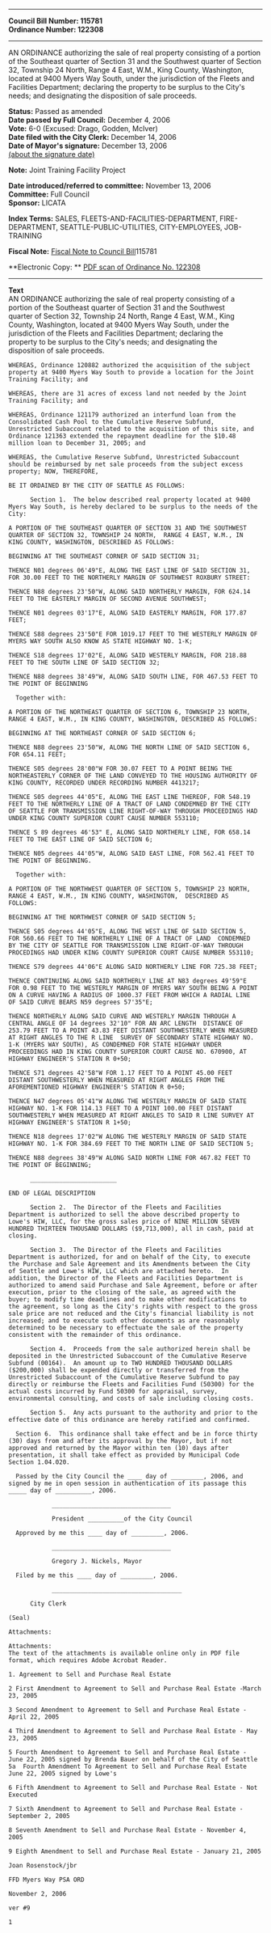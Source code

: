 * * * * *  
  
**Council Bill Number: [](#h0)[](#h2)115781**   
**Ordinance Number: 122308**  
  
* * * * *  
  
AN ORDINANCE authorizing the sale of real property consisting of a portion of the Southeast quarter of Section 31 and the Southwest quarter of Section 32, Township 24 North, Range 4 East, W.M., King County, Washington, located at 9400 Myers Way South, under the jurisdiction of the Fleets and Facilities Department; declaring the property to be surplus to the City's needs; and designating the disposition of sale proceeds.  
  
**Status:** Passed as amended   
**Date passed by Full Council:** December 4, 2006   
**Vote:** 6-0 (Excused: Drago, Godden, McIver)   
**Date filed with the City Clerk:** December 14, 2006   
**Date of Mayor's signature:** December 13, 2006   
[(about the signature date)](/~public/approvaldate.htm)   
  
**Note:** Joint Training Facility Project  
  
  
**Date introduced/referred to committee:** November 13, 2006   
**Committee:** Full Council   
**Sponsor:** LICATA   
  
**Index Terms:** SALES, FLEETS-AND-FACILITIES-DEPARTMENT, FIRE-DEPARTMENT, SEATTLE-PUBLIC-UTILITIES, CITY-EMPLOYEES, JOB-TRAINING  
  
**Fiscal Note:** [Fiscal Note to Council Bill](http://clerk.seattle.gov/~public/fnote/115781.htm)[](#h1)[](#h3)115781  
  
**Electronic Copy: ** [PDF scan of Ordinance No. 122308](/~archives/Ordinances/Ord_122308.pdf)  
  
* * * * *  
  
**Text**  
    AN ORDINANCE authorizing the sale of real property consisting of a  
    portion of the Southeast quarter of Section 31 and the Southwest  
    quarter of Section 32, Township 24 North, Range 4 East, W.M., King  
    County, Washington, located at 9400 Myers Way South, under the  
    jurisdiction of the Fleets and Facilities Department; declaring the  
    property to be surplus to the City's needs; and designating the  
    disposition of sale proceeds.  
  
    WHEREAS, Ordinance 120882 authorized the acquisition of the subject  
    property at 9400 Myers Way South to provide a location for the Joint  
    Training Facility; and  
  
    WHEREAS, there are 31 acres of excess land not needed by the Joint  
    Training Facility; and  
  
    WHEREAS, Ordinance 121179 authorized an interfund loan from the  
    Consolidated Cash Pool to the Cumulative Reserve Subfund,  
    Unrestricted Subaccount related to the acquisition of this site, and  
    Ordinance 121363 extended the repayment deadline for the $10.48  
    million loan to December 31, 2005; and  
  
    WHEREAS, the Cumulative Reserve Subfund, Unrestricted Subaccount  
    should be reimbursed by net sale proceeds from the subject excess  
    property; NOW, THEREFORE,  
  
    BE IT ORDAINED BY THE CITY OF SEATTLE AS FOLLOWS:  
  
          Section 1.  The below described real property located at 9400  
    Myers Way South, is hereby declared to be surplus to the needs of the  
    City:  
  
    A PORTION OF THE SOUTHEAST QUARTER OF SECTION 31 AND THE SOUTHWEST  
    QUARTER OF SECTION 32, TOWNSHIP 24 NORTH,  RANGE 4 EAST, W.M., IN  
    KING COUNTY, WASHINGTON, DESCRIBED AS FOLLOWS:  
  
    BEGINNING AT THE SOUTHEAST CORNER OF SAID SECTION 31;  
  
    THENCE N01 degrees 06'49"E, ALONG THE EAST LINE OF SAID SECTION 31,  
    FOR 30.00 FEET TO THE NORTHERLY MARGIN OF SOUTHWEST ROXBURY STREET:  
  
    THENCE N88 degrees 23'50"W, ALONG SAID NORTHERLY MARGIN, FOR 624.14  
    FEET TO THE EASTERLY MARGIN OF SECOND AVENUE SOUTHWEST;  
  
    THENCE N01 degrees 03'17"E, ALONG SAID EASTERLY MARGIN, FOR 177.87  
    FEET;  
  
    THENCE S88 degrees 23'50"E FOR 1019.17 FEET TO THE WESTERLY MARGIN OF  
    MYERS WAY SOUTH ALSO KNOW AS STATE HIGHWAY NO. 1-K;  
  
    THENCE S18 degrees 17'02"E, ALONG SAID WESTERLY MARGIN, FOR 218.88  
    FEET TO THE SOUTH LINE OF SAID SECTION 32;  
  
    THENCE N88 degrees 38'49"W, ALONG SAID SOUTH LINE, FOR 467.53 FEET TO  
    THE POINT OF BEGINNING  
  
      Together with:  
  
    A PORTION OF THE NORTHEAST QUARTER OF SECTION 6, TOWNSHIP 23 NORTH,  
    RANGE 4 EAST, W.M., IN KING COUNTY, WASHINGTON, DESCRIBED AS FOLLOWS:  
  
    BEGINNING AT THE NORTHEAST CORNER OF SAID SECTION 6;  
  
    THENCE N88 degrees 23'50"W, ALONG THE NORTH LINE OF SAID SECTION 6,  
    FOR 654.11 FEET;  
  
    THENCE S05 degrees 28'00"W FOR 30.07 FEET TO A POINT BEING THE  
    NORTHEASTERLY CORNER OF THE LAND CONVEYED TO THE HOUSING AUTHORITY OF  
    KING COUNTY, RECORDED UNDER RECORDING NUMBER 4413217;  
  
    THENCE S05 degrees 44'05"E, ALONG THE EAST LINE THEREOF, FOR 548.19  
    FEET TO THE NORTHERLY LINE OF A TRACT OF LAND CONDEMNED BY THE CITY  
    OF SEATTLE FOR TRANSMISSION LINE RIGHT-OF-WAY THROUGH PROCEEDINGS HAD  
    UNDER KING COUNTY SUPERIOR COURT CAUSE NUMBER 553110;  
  
    THENCE S 89 degrees 46'53" E, ALONG SAID NORTHERLY LINE, FOR 658.14  
    FEET TO THE EAST LINE OF SAID SECTION 6;  
  
    THENCE N05 degrees 44'05"W, ALONG SAID EAST LINE, FOR 562.41 FEET TO  
    THE POINT OF BEGINNING.  
  
      Together with:  
  
    A PORTION OF THE NORTHWEST QUARTER OF SECTION 5, TOWNSHIP 23 NORTH,  
    RANGE 4 EAST, W.M., IN KING COUNTY, WASHINGTON,  DESCRIBED AS  
    FOLLOWS:  
  
    BEGINNING AT THE NORTHWEST CORNER OF SAID SECTION 5;  
  
    THENCE S05 degrees 44'05"E, ALONG THE WEST LINE OF SAID SECTION 5,  
    FOR 560.66 FEET TO THE NORTHERLY LINE OF A TRACT OF LAND  CONDEMNED  
    BY THE CITY OF SEATTLE FOR TRANSMISSION LINE RIGHT-OF-WAY THROUGH  
    PROCEDINGS HAD UNDER KING COUNTY SUPERIOR COURT CAUSE NUMBER 553110;  
  
    THENCE S79 degrees 44'06"E ALONG SAID NORTHERLY LINE FOR 725.38 FEET;  
  
    THENCE CONTINUING ALONG SAID NORTHERLY LINE AT N83 degrees 49'59"E  
    FOR 0.98 FEET TO THE WESTERLY MARGIN OF MYERS WAY SOUTH BEING A POINT  
    ON A CURVE HAVING A RADIUS OF 1000.37 FEET FROM WHICH A RADIAL LINE  
    OF SAID CURVE BEARS N59 degrees 57'35"E;  
  
    THENCE NORTHERLY ALONG SAID CURVE AND WESTERLY MARGIN THROUGH A  
    CENTRAL ANGLE OF 14 degrees 32'10" FOR AN ARC LENGTH  DISTANCE OF  
    253.79 FEET TO A POINT 43.83 FEET DISTANT SOUTHWESTERLY WHEN MEASURED  
    AT RIGHT ANGLES TO THE R LINE  SURVEY OF SECONDARY STATE HIGHWAY NO.  
    1-K (MYERS WAY SOUTH), AS CONDEMNED FOR STATE HIGHWAY UNDER  
    PROCEEDINGS HAD IN KING COUNTY SUPERIOR COURT CAUSE NO. 670900, AT  
    HIGHWAY ENGINEER'S STATION R 0+50;  
  
    THENCE S71 degrees 42'58"W FOR 1.17 FEET TO A POINT 45.00 FEET  
    DISTANT SOUTHWESTERLY WHEN MEASURED AT RIGHT ANGLES FROM THE  
    AFOREMENTIONED HIGHWAY ENGINEER'S STATION R 0+50;  
  
    THENCE N47 degrees 05'41"W ALONG THE WESTERLY MARGIN OF SAID STATE  
    HIGHWAY NO. 1-K FOR 114.13 FEET TO A POINT 100.00 FEET DISTANT  
    SOUTHWESTERLY WHEN MEASURED AT RIGHT ANGLES TO SAID R LINE SURVEY AT  
    HIGHWAY ENGINEER'S STATION R 1+50;  
  
    THENCE N18 degrees 17'02"W ALONG THE WESTERLY MARGIN OF SAID STATE  
    HIGHWAY NO. 1-K FOR 384.69 FEET TO THE NORTH LINE OF SAID SECTION 5;  
  
    THENCE N88 degrees 38'49"W ALONG SAID NORTH LINE FOR 467.82 FEET TO  
    THE POINT OF BEGINNING;  
  
          ________________________  
  
    END OF LEGAL DESCRIPTION  
  
          Section 2.  The Director of the Fleets and Facilities  
    Department is authorized to sell the above described property to  
    Lowe's HIW, LLC, for the gross sales price of NINE MILLION SEVEN  
    HUNDRED THIRTEEN THOUSAND DOLLARS ($9,713,000), all in cash, paid at  
    closing.  
  
          Section 3.  The Director of the Fleets and Facilities  
    Department is authorized, for and on behalf of the City, to execute  
    the Purchase and Sale Agreement and its Amendments between the City  
    of Seattle and Lowe's HIW, LLC which are attached hereto.  In  
    addition, the Director of the Fleets and Facilities Department is  
    authorized to amend said Purchase and Sale Agreement, before or after  
    execution, prior to the closing of the sale, as agreed with the  
    buyer; to modify time deadlines and to make other modifications to  
    the agreement, so long as the City's rights with respect to the gross  
    sale price are not reduced and the City's financial liability is not  
    increased; and to execute such other documents as are reasonably  
    determined to be necessary to effectuate the sale of the property  
    consistent with the remainder of this ordinance.  
  
          Section 4.  Proceeds from the sale authorized herein shall be  
    deposited in the Unrestricted Subaccount of the Cumulative Reserve  
    Subfund (00164).  An amount up to TWO HUNDRED THOUSAND DOLLARS  
    ($200,000) shall be expended directly or transferred from the  
    Unrestricted Subaccount of the Cumulative Reserve Subfund to pay  
    directly or reimburse the Fleets and Facilities Fund (50300) for the  
    actual costs incurred by Fund 50300 for appraisal, survey,  
    environmental consulting, and costs of sale including closing costs.  
  
          Section 5.  Any acts pursuant to the authority and prior to the  
    effective date of this ordinance are hereby ratified and confirmed.  
  
      Section 6.  This ordinance shall take effect and be in force thirty  
    (30) days from and after its approval by the Mayor, but if not  
    approved and returned by the Mayor within ten (10) days after  
    presentation, it shall take effect as provided by Municipal Code  
    Section 1.04.020.  
  
      Passed by the City Council the ____ day of _________, 2006, and  
    signed by me in open session in authentication of its passage this  
    _____ day of __________, 2006.  
  
                _________________________________  
  
                President __________of the City Council  
  
      Approved by me this ____ day of _________, 2006.  
  
                _________________________________  
  
                Gregory J. Nickels, Mayor  
  
      Filed by me this ____ day of _________, 2006.  
  
                ____________________________________  
  
          City Clerk  
  
    (Seal)  
  
    Attachments:  
  
    Attachments:  
    The text of the attachments is available online only in PDF file format, which requires Adobe Acrobat Reader.  
  
    1. Agreement to Sell and Purchase Real Estate  
  
    2 First Amendment to Agreement to Sell and Purchase Real Estate -March 23, 2005  
  
    3 Second Amendment to Agreement to Sell and Purchase Real Estate - April 22, 2005  
  
    4 Third Amendment to Agreement to Sell and Purchase Real Estate - May 23, 2005  
  
    5 Fourth Amendment to Agreement to Sell and Purchase Real Estate - June 22, 2005 signed by Brenda Bauer on behalf of the City of Seattle  
    5a  Fourth Amendment To Agreement to Sell and Purchase Real Estate June 22, 2005 signed by Lowe's  
  
    6 Fifth Amendment to Agreement to Sell and Purchase Real Estate - Not Executed  
  
    7 Sixth Amendment to Agreement to Sell and Purchase Real Estate - September 2, 2005  
  
    8 Seventh Amendment to Sell and Purchase Real Estate - November 4, 2005  
  
    9 Eighth Amendment to Sell and Purchase Real Estate - January 21, 2005  
  
    Joan Rosenstock/jbr  
  
    FFD Myers Way PSA ORD  
  
    November 2, 2006  
  
    ver #9  
  
    1  
